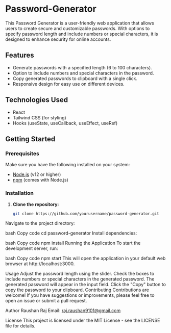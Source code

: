 # Password-Generator
This Password Generator is a user-friendly web application that allows users to create secure and customizable passwords. With options to specify password length and include numbers or special characters, it is designed to enhance security for online accounts.


## Features

- Generate passwords with a specified length (6 to 100 characters).
- Option to include numbers and special characters in the password.
- Copy generated passwords to clipboard with a single click.
- Responsive design for easy use on different devices.

## Technologies Used

- React
- Tailwind CSS (for styling)
- Hooks (useState, useCallback, useEffect, useRef)

## Getting Started

### Prerequisites

Make sure you have the following installed on your system:

- [Node.js](https://nodejs.org/) (v12 or higher)
- [npm](https://www.npmjs.com/get-npm) (comes with Node.js)

### Installation

1. **Clone the repository:**

   ```bash
   git clone https://github.com/yourusername/password-generator.git
Navigate to the project directory:

bash
Copy code
cd password-generator
Install dependencies:

bash
Copy code
npm install
Running the Application
To start the development server, run:

bash
Copy code
npm start
This will open the application in your default web browser at http://localhost:3000.

Usage
Adjust the password length using the slider.
Check the boxes to include numbers or special characters in the generated password.
The generated password will appear in the input field.
Click the "Copy" button to copy the password to your clipboard.
Contributing
Contributions are welcome! If you have suggestions or improvements, please feel free to open an issue or submit a pull request.

Author
Raushan Raj
Email: raj.raushan9101@gmail.com

License
This project is licensed under the MIT License - see the LICENSE file for details.
